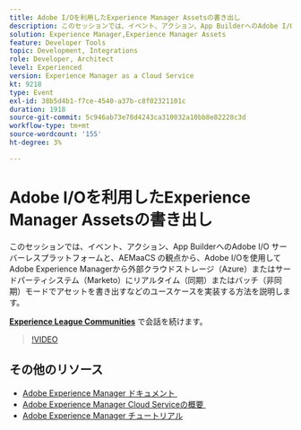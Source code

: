```yaml
---
title: Adobe I/Oを利用したExperience Manager Assetsの書き出し
description: このセッションでは、イベント、アクション、App BuilderへのAdobe I/O サーバーレスプラットフォームと、AEMaaCS の観点から、Adobe I/Oを使用してAdobe Experience Managerから外部クラウドストレージ（Azure）またはサードパーティシステム（Marketo）にリアルタイム（同期）またはバッチ（非同期）モードでアセットを書き出すなどのユースケースを実装する方法を説明します。
solution: Experience Manager,Experience Manager Assets
feature: Developer Tools
topic: Development, Integrations
role: Developer, Architect
level: Experienced
version: Experience Manager as a Cloud Service
kt: 9218
type: Event
exl-id: 38b5d4b1-f7ce-4540-a37b-c8f02321101c
duration: 1918
source-git-commit: 5c946ab73e78d4243ca310032a10bb8e82228c3d
workflow-type: tm+mt
source-wordcount: '155'
ht-degree: 3%

---
```


# Adobe I/Oを利用したExperience Manager Assetsの書き出し

このセッションでは、イベント、アクション、App BuilderへのAdobe I/O サーバーレスプラットフォームと、AEMaaCS の観点から、Adobe I/Oを使用してAdobe Experience Managerから外部クラウドストレージ（Azure）またはサードパーティシステム（Marketo）にリアルタイム（同期）またはバッチ（非同期）モードでアセットを書き出すなどのユースケースを実装する方法を説明します。

**[Experience League Communities](https://adobe.ly/3mkDXo6)** で会話を続けます。

>[!VIDEO](https://video.tv.adobe.com/v/337842/?quality=12&learn=on&hidetitle=true)

## その他のリソース

- [Adobe Experience Manager ドキュメント &#x200B;](https://experienceleague.adobe.com/docs/experience-manager-cloud-service.html?lang=ja)
- [Adobe Experience Manager Cloud Serviceの概要 &#x200B;](https://experienceleague.adobe.com/docs/experience-manager-cloud-service/overview/home.html?lang=ja)
- [Adobe Experience Manager チュートリアル](https://experienceleague.adobe.com/docs/experience-manager-tutorials.html?lang=ja)
